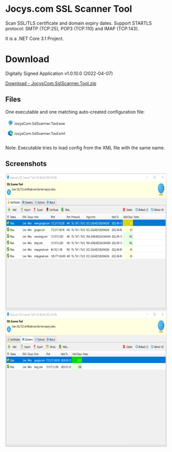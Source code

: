 # Jocys.com SSL Scanner Tool

Scan SSL/TLS certificate and domain expiry dates. Support STARTLS protocol: SMTP (TCP:25), POP3 (TCP:110) and IMAP (TCP:143).

It is a .NET Core 3.1 Project.

# Download

Digitally Signed Application v1.0.10.0 (2022-04-07)

[Download - JocysCom.SslScanner.Tool.zip](https://github.com/JocysCom/SslScanner/releases/download/1.0.0.0/JocysCom.SslScanner.Tool.zip)

## Files

One executable and one matching auto-created configuration file:

<img alt="Files" src="Tool/Documents/Images/JocysComSslScanner_Files.png" width="200" height="64">

Note: Executable tries to load config from the XML file with the same name.

## Screenshots

<img alt="Certificates" src="Tool/Documents/Images/JocysComSslScanner_Certificates.png" width="800" height="425">
                                                                                                               
<img alt="Domains" src="Tool/Documents/Images/JocysComSslScanner_Domains.png" width="800" height="425">
